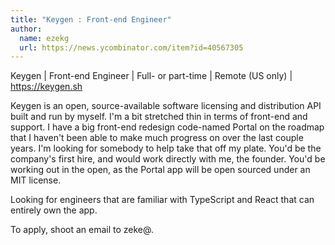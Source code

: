```yaml
---
title: "Keygen : Front-end Engineer"
author:
  name: ezekg
  url: https://news.ycombinator.com/item?id=40567305
---
```

Keygen | Front-end Engineer | Full- or part-time | Remote (US only) | <a href="https:&#x2F;&#x2F;keygen.sh" rel="nofollow">https:&#x2F;&#x2F;keygen.sh</a>

Keygen is an open, source-available software licensing and distribution API built and run by myself. I&#x27;m a bit stretched thin in terms of front-end and support. I have a big front-end redesign code-named Portal on the roadmap that I haven&#x27;t been able to make much progress on over the last couple years. I&#x27;m looking for somebody to help take that off my plate. You&#x27;d be the company&#x27;s first hire, and would work directly with me, the founder. You&#x27;d be working out in the open, as the Portal app will be open sourced under an MIT license.

Looking for engineers that are familiar with TypeScript and React that can entirely own the app.

To apply, shoot an email to zeke@.
